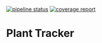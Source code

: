 [![pipeline status](https://gitlab.com/jamedeus/plant-tracker/badges/master/pipeline.svg)](https://gitlab.com/jamedeus/plant-tracker/-/commits/master)
[![coverage report](https://gitlab.com/jamedeus/plant-tracker/badges/master/coverage.svg)](https://gitlab.com/jamedeus/plant-tracker/-/commits/master)

# Plant Tracker
